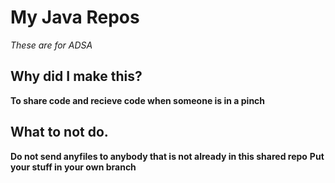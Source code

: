# My Java Repos
*These are for ADSA*
## Why did I make this?
**To share code and recieve code when someone is in a pinch**
## What to not do.
**Do not send anyfiles to anybody that is not already in this shared repo**
**Put your stuff in your own branch**
